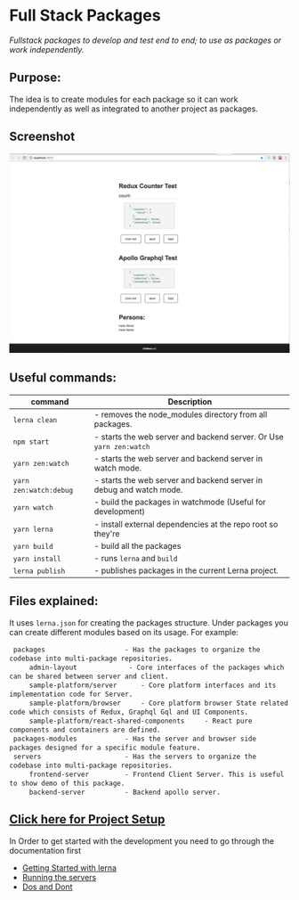 # Full Stack Packages

*Fullstack packages to develop and test end to end; to use as packages or work independently.*

Purpose: 
---
The idea is to create modules for each package so it can work independently as well as integrated to another project as packages. 

## Screenshot
![screencast](./ScreenShot.png)


Useful commands:
---
|command|Description|
|--------------------------|-----------|    
|`lerna clean`|                 - removes the node_modules directory from all packages. |
|`npm start`|       - starts the web server and backend server. Or Use `yarn zen:watch`|
|`yarn zen:watch`|         - starts the web server and backend server in watch mode.|
|`yarn zen:watch:debug`|    - starts the web server and backend server in debug and watch mode.|
|`yarn watch`|               - build the packages in watchmode (Useful for development)|
|`yarn lerna`|               - install external dependencies at the repo root so they're |`lable to all packages.|
|`yarn build`|               - build all the packages|
|`yarn install`|                - runs `lerna` and `build`|
|`lerna publish`|               - publishes packages in the current Lerna project. |

Files explained:
---    
It uses `lerna.json` for creating the packages structure. Under packages you can create different modules based on its usage. For example:

     packages                    - Has the packages to organize the codebase into multi-package repositories.
         admin-layout             - Core interfaces of the packages which can be shared between server and client.
         sample-platform/server      - Core platform interfaces and its implementation code for Server.   
         sample-platform/browser     - Core platform browser State related code which consists of Redux, Graphql Gql and UI Components.
         sample-platform/react-shared-components     - React pure components and containers are defined. 
     packages-modules            - Has the server and browser side packages designed for a specific module feature.
     servers                     - Has the servers to organize the codebase into multi-package repositories.
         frontend-server         - Frontend Client Server. This is useful to show demo of this package.
         backend-server          - Backend apollo server. 
    

## [Click here for Project Setup](docs/development/CodeContribution/Project_Setup.md)

In Order to get started with the development you need to go through the 
documentation first

- [Getting Started with lerna](./docs/development/CodeContribution/lerna-build-tools.md)
- [Running the servers](./docs/development/CodeContribution/How_to_Run_Various_Options.md)
- [Dos and Dont](./docs/development/CodeContribution/DoAndDont.md)

